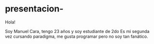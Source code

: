 # presentacion-

Hola!

Soy Manuel Cara,  tengo 23 años y soy estudiante de 2do
Es mi segunda vez cursando paradigma, me gusta programar pero no soy tan fanático.
